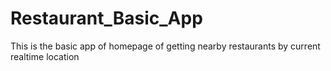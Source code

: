 # Restaurant_Basic_App

This is the basic app of homepage of getting nearby restaurants by current realtime location
